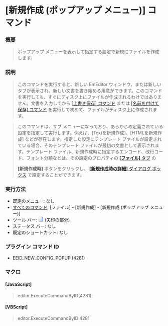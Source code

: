 # \[新規作成 (ポップアップ メニュー)\] コマンド

### 概要

> ポップアップ メニューを表示して指定する設定で新規にファイルを作成します。

### 説明

> このコマンドを実行すると、新しい EmEditor
> ウィンドウ、または新しいタブが表示され、新しい文書を書き始める用意ができます。このコマンドを実行しても、すぐにディスク上にファイルが作成されるわけではありません。文書を入力してから
> [\[上書き保存\] コマンド](file_save) または [\[名前を付けて保存\] コマンド](file_save_as) を実行して初めて、ファイルがディスク上に作成されます。

> このコマンドは、サブ メニューになっており、あらかじめ定義されている設定を指定して実行します。例えば、\[Textを新規作成\]、\[HTMLを新規作成\]
> などが存在します。指定した設定にテンプレート ファイルが設定されている場合、そのテンプレート ファイルが最初の文書として表示されます。テンプレート
> ファイル、新規作成時に指定するエンコード、改行コード、フォント分類などは、その設定のプロパティの
> [**\[ファイル\]** タブ](../../dlg/properties/file/index) の
>
> **\[新規作成時\]** ボタンをクリックし、 [**\[新規作成時の詳細\]** ダイアログ ボックス](../../dlg/properties/file/new_details/index) で設定することができます。

### 実行方法

- 既定のメニュー: なし
- [すべてのコマンド](../../glossary/allcommands): \[ファイル\] \- \[新規作成\] \- \[新規作成 (ポップアップ メニュー)\]
- ツール バー: ![](../../images/filenew.gif) (矢印の部分)
- ステータス バー: なし
- 既定のショートカット: なし

### プラグイン コマンド ID

- EEID\_NEW\_CONFIG\_POPUP (4281)

### マクロ

#### \[JavaScript\]

> editor.ExecuteCommandByID(4281);

#### \[VBScript\]

> editor.ExecuteCommandByID 4281
